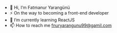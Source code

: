 - 👋 Hi, I’m Fatmanur Yarangünü 
- ⚡ On the way to becoming a front-end developer
- 🌱 I’m currently learning ReactJS
- 📫 How to reach me fnuryarangunu99@gamil.com

 
 
